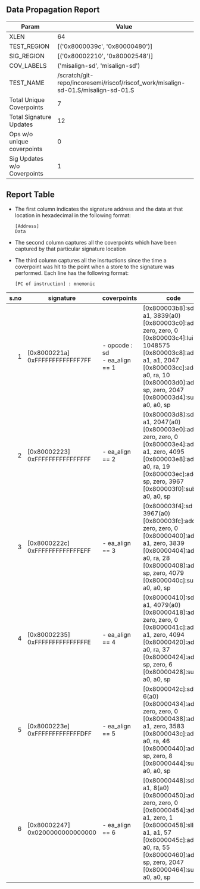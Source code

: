 
## Data Propagation Report

| Param                     | Value    |
|---------------------------|----------|
| XLEN                      | 64      |
| TEST_REGION               | [('0x8000039c', '0x80000480')]      |
| SIG_REGION                | [('0x80002210', '0x80002548')]      |
| COV_LABELS                | ('misalign-sd', 'misalign-sd')      |
| TEST_NAME                 | /scratch/git-repo/incoresemi/riscof/riscof_work/misalign-sd-01.S/misalign-sd-01.S    |
| Total Unique Coverpoints  | 7      |
| Total Signature Updates   | 12      |
| Ops w/o unique coverpoints | 0      |
| Sig Updates w/o Coverpoints | 1    |

## Report Table

- The first column indicates the signature address and the data at that location in hexadecimal in the following format: 
  ```
  [Address]
  Data
  ```

- The second column captures all the coverpoints which have been captured by that particular signature location

- The third column captures all the insrtuctions since the time a coverpoint was
  hit to the point when a store to the signature was performed. Each line has
  the following format:
  ```
  [PC of instruction] : mnemonic
  ```

|s.no|            signature             |             coverpoints              |                                                                                                                      code                                                                                                                      |
|---:|----------------------------------|--------------------------------------|------------------------------------------------------------------------------------------------------------------------------------------------------------------------------------------------------------------------------------------------|
|   1|[0x8000221a]<br>0xFFFFFFFFFFFFF7FF|- opcode : sd<br> - ea_align == 1<br> |[0x800003b8]:sd a1, 3839(a0)<br> [0x800003c0]:addi zero, zero, 0<br> [0x800003c4]:lui a1, 1048575<br> [0x800003c8]:addiw a1, a1, 2047<br> [0x800003cc]:addi a0, ra, 10<br> [0x800003d0]:addi sp, zero, 2047<br> [0x800003d4]:sub a0, a0, sp<br> |
|   2|[0x80002223]<br>0xFFFFFFFFFFFFFFFF|- ea_align == 2<br>                   |[0x800003d8]:sd a1, 2047(a0)<br> [0x800003e0]:addi zero, zero, 0<br> [0x800003e4]:addi a1, zero, 4095<br> [0x800003e8]:addi a0, ra, 19<br> [0x800003ec]:addi sp, zero, 3967<br> [0x800003f0]:sub a0, a0, sp<br>                                 |
|   3|[0x8000222c]<br>0xFFFFFFFFFFFFFEFF|- ea_align == 3<br>                   |[0x800003f4]:sd a1, 3967(a0)<br> [0x800003fc]:addi zero, zero, 0<br> [0x80000400]:addi a1, zero, 3839<br> [0x80000404]:addi a0, ra, 28<br> [0x80000408]:addi sp, zero, 4079<br> [0x8000040c]:sub a0, a0, sp<br>                                 |
|   4|[0x80002235]<br>0xFFFFFFFFFFFFFFFE|- ea_align == 4<br>                   |[0x80000410]:sd a1, 4079(a0)<br> [0x80000418]:addi zero, zero, 0<br> [0x8000041c]:addi a1, zero, 4094<br> [0x80000420]:addi a0, ra, 37<br> [0x80000424]:addi sp, zero, 6<br> [0x80000428]:sub a0, a0, sp<br>                                    |
|   5|[0x8000223e]<br>0xFFFFFFFFFFFFFDFF|- ea_align == 5<br>                   |[0x8000042c]:sd a1, 6(a0)<br> [0x80000434]:addi zero, zero, 0<br> [0x80000438]:addi a1, zero, 3583<br> [0x8000043c]:addi a0, ra, 46<br> [0x80000440]:addi sp, zero, 8<br> [0x80000444]:sub a0, a0, sp<br>                                       |
|   6|[0x80002247]<br>0x0200000000000000|- ea_align == 6<br>                   |[0x80000448]:sd a1, 8(a0)<br> [0x80000450]:addi zero, zero, 0<br> [0x80000454]:addiw a1, zero, 1<br> [0x80000458]:slli a1, a1, 57<br> [0x8000045c]:addi a0, ra, 55<br> [0x80000460]:addi sp, zero, 2047<br> [0x80000464]:sub a0, a0, sp<br>     |
